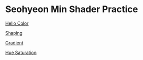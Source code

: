 # Seohyeon Min  Shader Practice


[Hello Color](draw.html?shader=00_color.frag)<p>

[Shaping](draw.html?shader=01_shaping.frag)<p>

[Gradient](draw.html?shader=02_gradient.frag)<p>

[Hue Saturation](draw.html?shader=03_hue_saturation.frag)<p>
